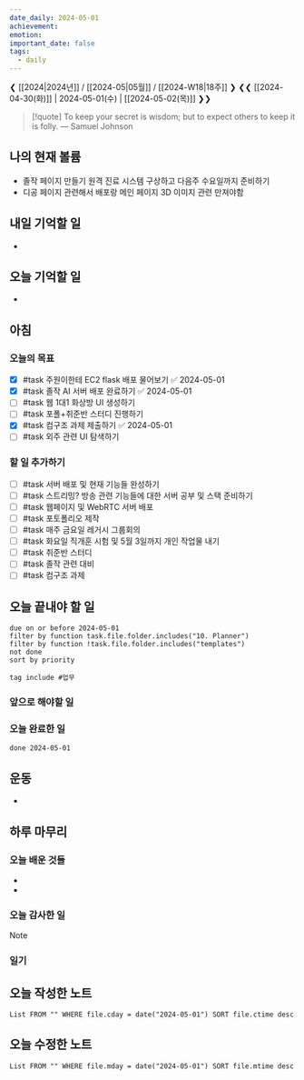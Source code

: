 ```yaml
---
date_daily: 2024-05-01
achievement: 
emotion: 
important_date: false
tags:
  - daily
---
```

❮ [[2024|2024년]] / [[2024-05|05월]] / [[2024-W18|18주]] ❯
❮❮ [[2024-04-30(화)]] | 2024-05-01(수) | [[2024-05-02(목)]] ❯❯

> [!quote] To keep your secret is wisdom; but to expect others to keep it is folly.
> — Samuel Johnson
## 나의 현재 볼륨
* 졸작 페이지 만들기 원격 진료 시스템 구상하고 다음주 수요일까지 준비하기
* 디공 페이지 관련해서 배포랑 메인 페이지 3D 이미지 관련 만져야함
## 내일 기억할 일
- 
## 오늘 기억할 일
* 


## 아침

### 오늘의 목표

- [x] #task 주원이한테 EC2 flask 배포 물어보기 ✅ 2024-05-01
- [x] #task 졸작 AI 서버 배포 완료하기 ✅ 2024-05-01
- [ ] #task 웹 1대1 화상방 UI 생성하기
- [ ] #task 포폴+취준반 스터디 진행하기
- [x] #task 컴구조 과제 제출하기 ✅ 2024-05-01
- [ ] #task 외주 관련 UI 탐색하기

### 할 일 추가하기

- [ ] #task 서버 배포 및 현재 기능들 완성하기
- [ ] #task 스트리밍? 방송 관련 기능들에 대한 서버 공부 및 스택 준비하기
- [ ] #task 웹페이지 및 WebRTC 서버 배포
- [ ] #task 포토폴리오 제작
- [ ] #task 매주 금요일 레거시 그룹회의
- [ ] #task 화요일 직개훈 시험 및 5월 3일까지 개인 작업물 내기
- [ ] #task 취준반 스터디
- [ ] #task 졸작 관련 대비
- [ ] #task 컴구조 과제

## 오늘 끝내야 할 일
```tasks
due on or before 2024-05-01
filter by function task.file.folder.includes("10. Planner")
filter by function !task.file.folder.includes("templates")
not done
sort by priority
```
```tasks
tag include #업무 
```

### 앞으로 해야할 일


### 오늘 완료한 일
```tasks
done 2024-05-01
```

## 운동
- 

## 하루 마무리
### 오늘 배운 것들
- 
- 
### 오늘 감사한 일
>[!note]
>
### 일기

## 오늘 작성한 노트
```dataview
List FROM "" WHERE file.cday = date("2024-05-01") SORT file.ctime desc

```

## 오늘 수정한 노트
```dataview
List FROM "" WHERE file.mday = date("2024-05-01") SORT file.mtime desc


```